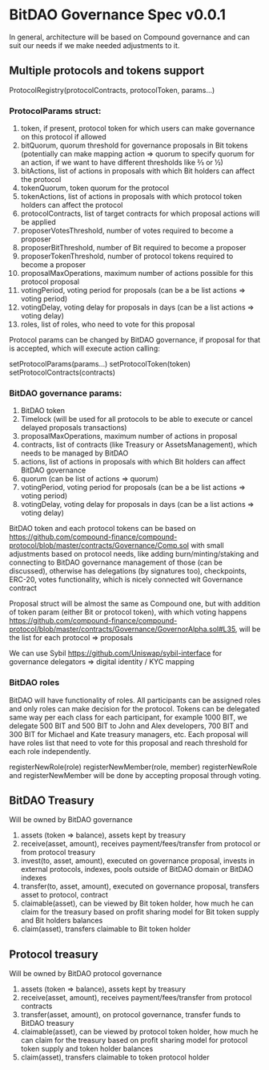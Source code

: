 # BitDAO Governance Spec v0.0.1

In general, architecture will be based on Compound governance and can suit our needs if we make needed adjustments to it.

## Multiple protocols and tokens support

ProtocolRegistry(protocolContracts, protocolToken, params…)

### ProtocolParams struct:

1. token, if present, protocol token for which users can make governance on this protocol if allowed
2. bitQuorum, quorum threshold for governance proposals in Bit tokens (potentially can make mapping action => quorum to specify quorum for an action, if we want to have different thresholds like ⅔ or ½)
3. bitActions, list of actions in proposals with which Bit holders can affect the protocol
4. tokenQuorum, token quorum for the protocol
5. tokenActions, list of actions in proposals with which protocol token holders can affect the protocol
6. protocolContracts, list of target contracts for which proposal actions will be applied
7. proposerVotesThreshold, number of votes required to become a proposer
8. proposerBitThreshold, number of Bit required to become a proposer
9. proposerTokenThreshold, number of protocol tokens required to become a proposer
10. proposalMaxOperations, maximum number of actions possible for this protocol proposal
11. votingPeriod, voting period for proposals (can be a be list actions => voting period)
12. votingDelay, voting delay for proposals in days (can be a list actions => voting delay)
13. roles, list of roles, who need to vote for this proposal

Protocol params can be changed by BitDAO governance, if proposal for that is accepted, which will execute action calling:

setProtocolParams(params…)
setProtocolToken(token)
setProtocolContracts(contracts)

### BitDAO governance params:

1. BitDAO token
2. Timelock (will be used for all protocols to be able to execute or cancel delayed proposals transactions)
3. proposalMaxOperations, maximum number of actions in proposal
4. contracts, list of contracts (like Treasury or AssetsManagement), which needs to be managed by BitDAO
5. actions, list of actions in proposals with which Bit holders can affect BitDAO governance
6. quorum (can be list of actions => quorum)
7. votingPeriod, voting period for proposals (can be a be list actions => voting period)
8. votingDelay, voting delay for proposals in days (can be a list actions => voting delay)

BitDAO token and each protocol tokens can be based on https://github.com/compound-finance/compound-protocol/blob/master/contracts/Governance/Comp.sol with small adjustments based on protocol needs, like adding burn/minting/staking and connecting to BitDAO governance management of those (can be discussed), otherwise has delegations (by signatures too), checkpoints, ERC-20, votes functionality, which is nicely connected wit Governance contract

Proposal struct will be almost the same as Compound one, but with addition of token param (either Bit or protocol token), with which voting happens https://github.com/compound-finance/compound-protocol/blob/master/contracts/Governance/GovernorAlpha.sol#L35, will be the list for each protocol => proposals

We can use Sybil https://github.com/Uniswap/sybil-interface for governance delegators => digital identity / KYC mapping

### BitDAO roles

BitDAO will have functionality of roles. All participants can be assigned roles and only roles can make decision for the protocol. Tokens can be delegated same way per each class for each participant, for example 1000 BIT, we delegate 500 BIT and 500 BIT to John and Alex developers, 700 BIT and 300 BIT for Michael and Kate treasury managers, etc. Each proposal will have roles list that need to vote for this proposal and reach threshold for each role independently.

registerNewRole(role)
registerNewMember(role, member)
registerNewRole and registerNewMember will be done by accepting proposal through voting.


## BitDAO Treasury

Will be owned by BitDAO governance 

1. assets (token => balance), assets kept by treasury
2. receive(asset, amount), receives payment/fees/transfer from protocol or from protocol treasury
3. invest(to, asset, amount), executed on governance proposal, invests in external protocols, indexes, pools outside of BitDAO domain or BitDAO indexes
4. transfer(to, asset, amount), executed on governance proposal, transfers asset to protocol, contract
5. claimable(asset), can be viewed by Bit token holder, how much he can claim for the treasury based on profit sharing model for Bit token supply and Bit holders balances
6. claim(asset), transfers claimable to Bit token holder

## Protocol treasury

Will be owned by BitDAO protocol governance 

1. assets (token => balance), assets kept by treasury
2. receive(asset, amount), receives payment/fees/transfer from protocol contracts
3. transfer(asset, amount), on protocol governance, transfer funds to BitDAO treasury
4. claimable(asset), can be viewed by protocol token holder, how much he can claim for the treasury based on profit sharing model for protocol token supply and token holder balances
5. claim(asset), transfers claimable to token protocol holder

